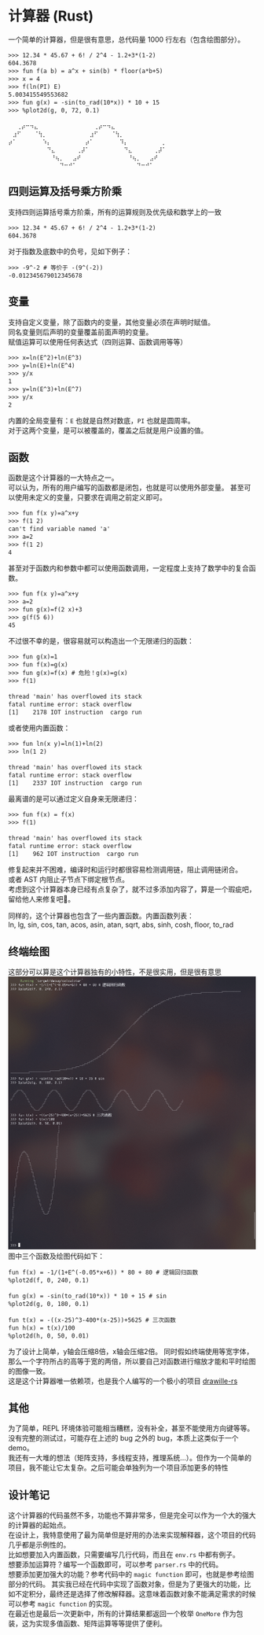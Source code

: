 # 计算器 (Rust)

一个简单的计算器，但是很有意思，总代码量 1000 行左右（包含绘图部分）。

```
>>> 12.34 * 45.67 + 6! / 2^4 - 1.2+3*(1-2)
604.3678
>>> fun f(a b) = a^x + sin(b) * floor(a*b+5)
>>> x = 4
>>> f(ln(PI) E)
5.003415549553682
>>> fun g(x) = -sin(to_rad(10*x)) * 10 + 15
>>> %plot2d(g, 0, 72, 0.1)
⠀⠀⠀⠀⠀⠀⠀⠀⠀⠀⠀⠀⠀⠀⠀⠀⠀⠀⠀⠀⠀⠀⠀⠀⠀⠀⠀⠀⠀⠀⠀⠀⠀⠀⠀⠀⠀
⠀⠀⢀⡴⠒⠲⣄⠀⠀⠀⠀⠀⠀⠀⠀⠀⠀⠀⠀⠀⢀⡴⠒⠲⣄⠀⠀⠀⠀⠀⠀⠀⠀⠀⠀⠀⠀
⠀⣰⠋⠀⠀⠀⠈⢳⡀⠀⠀⠀⠀⠀⠀⠀⠀⠀⠀⣰⠋⠀⠀⠀⠈⢳⡀⠀⠀⠀⠀⠀⠀⠀⠀⠀⠀
⡴⠁⠀⠀⠀⠀⠀⠀⠱⡄⠀⠀⠀⠀⠀⠀⠀⠀⡴⠁⠀⠀⠀⠀⠀⠀⠹⡄⠀⠀⠀⠀⠀⠀⠀⠀⡀
⠀⠀⠀⠀⠀⠀⠀⠀⠀⠙⣄⠀⠀⠀⠀⠀⢀⡼⠁⠀⠀⠀⠀⠀⠀⠀⠀⠙⣄⠀⠀⠀⠀⠀⢀⡼⠁
⠀⠀⠀⠀⠀⠀⠀⠀⠀⠀⠘⢦⡀⠀⠀⣠⠞⠀⠀⠀⠀⠀⠀⠀⠀⠀⠀⠀⠘⢦⡀⠀⠀⣠⠞⠀⠀
⠀⠀⠀⠀⠀⠀⠀⠀⠀⠀⠀⠀⠙⠒⠚⠁⠀⠀⠀⠀⠀⠀⠀⠀⠀⠀⠀⠀⠀⠀⠙⠒⠚⠁⠀
```
## 四则运算及括号乘方阶乘

支持四则运算括号乘方阶乘，所有的运算规则及优先级和数学上的一致
```
>>> 12.34 * 45.67 + 6! / 2^4 - 1.2+3*(1-2)
604.3678
```
对于指数及底数中的负号，见如下例子：
```
>>> -9^-2 # 等价于 -(9^(-2))
-0.012345679012345678
```

## 变量

支持自定义变量，除了函数内的变量，其他变量必须在声明时赋值。  
同名变量则后声明的变量覆盖前面声明的变量。  
赋值运算可以使用任何表达式（四则运算、函数调用等等）
```
>>> x=ln(E^2)+ln(E^3)
>>> y=ln(E)+ln(E^4)
>>> y/x
1
>>> y=ln(E^3)+ln(E^7)
>>> y/x
2
```
内置的全局变量有：`E` 也就是自然对数底，`PI` 也就是圆周率。  
对于这两个变量，是可以被覆盖的，覆盖之后就是用户设置的值。

## 函数

函数是这个计算器的一大特点之一。  
可以认为，所有的用户编写的函数都是闭包，也就是可以使用外部变量。
甚至可以使用未定义的变量，只要求在调用之前定义即可。
```
>>> fun f(x y)=a^x+y
>>> f(1 2)
can't find variable named 'a'
>>> a=2
>>> f(1 2)
4
```
甚至对于函数内和参数中都可以使用函数调用，一定程度上支持了数学中的复合函数。
```
>>> fun f(x y)=a^x+y
>>> a=2
>>> fun g(x)=f(2 x)+3
>>> g(f(5 6))
45
```
不过很不幸的是，很容易就可以构造出一个无限递归的函数：
```
>>> fun g(x)=1
>>> fun f(x)=g(x)
>>> fun g(x)=f(x) # 危险！g(x)=g(x)
>>> f(1)

thread 'main' has overflowed its stack
fatal runtime error: stack overflow
[1]    2178 IOT instruction  cargo run
```
或者使用内置函数：
```
>>> fun ln(x y)=ln(1)+ln(2)
>>> ln(1 2)

thread 'main' has overflowed its stack
fatal runtime error: stack overflow
[1]    2337 IOT instruction  cargo run
```
最离谱的是可以通过定义自身来无限递归：
```
>>> fun f(x) = f(x)
>>> f(1)

thread 'main' has overflowed its stack
fatal runtime error: stack overflow
[1]    962 IOT instruction  cargo run
```
修复起来并不困难，编译时和运行时都很容易检测调用链，阻止调用链闭合。  
或者 AST 内阻止子节点下绑定根节点。  
考虑到这个计算器本身已经有点复杂了，就不过多添加内容了，算是一个瑕疵吧，留给他人来修复吧🥱。

同样的，这个计算器也包含了一些内置函数。内置函数列表：  
ln, lg, sin, cos, tan, acos, asin, atan, sqrt, abs, sinh, cosh, floor, to_rad

## 终端绘图

这部分可以算是这个计算器独有的小特性，不是很实用，但是很有意思
![plot2d](./img/plot2d.png)
图中三个函数及绘图代码如下：
```
fun f(x) = -1/(1+E^(-0.05*x+6)) * 80 + 80 # 逻辑回归函数
%plot2d(f, 0, 240, 0.1)

fun g(x) = -sin(to_rad(10*x)) * 10 + 15 # sin
%plot2d(g, 0, 180, 0.1)

fun t(x) = -((x-25)^3-400*(x-25))+5625 # 三次函数
fun h(x) = t(x)/100
%plot2d(h, 0, 50, 0.01)
```
为了设计上简单，y轴会压缩8倍，x轴会压缩2倍。
同时假如终端使用等宽字体，那么一个字符所占的高等于宽的两倍，所以要自己对函数进行缩放才能和平时绘图的图像一致。  
这是这个计算器唯一依赖项，也是我个人编写的一个极小的项目 [drawille-rs](../drawille/README_cn.md)

## 其他

为了简单，REPL 环境体验可能相当糟糕，没有补全，甚至不能使用方向键等等。  
没有完整的测试过，可能存在上述的 bug 之外的 bug，本质上这类似于一个 demo。  
我还有一大堆的想法（矩阵支持，多线程支持，推理系统...）。但作为一个简单的项目，我不能让它太复杂。之后可能会单独列为一个项目添加更多的特性  

## 设计笔记

这个计算器的代码虽然不多，功能也不算非常多，但是完全可以作为一个大的强大的计算器的起始点。  
在设计上，我特意使用了最为简单但是好用的办法来实现解释器，这个项目的代码几乎都是示例性的。  
比如想要加入内置函数，只需要编写几行代码，而且在 `env.rs` 中都有例子。  
想要添加运算符？编写一个函数即可，可以参考 `parser.rs` 中的代码。  
想要添加更加强大的功能？参考代码中的 `magic function` 即可，也就是参考绘图部分的代码。
其实我已经在代码中实现了函数对象，但是为了更强大的功能，比如不定积分，最终还是选择了修改解释器。这意味着函数对象不能满足需求的时候可以参考 `magic function` 的实现。  
在最近也是最后一次更新中，所有的计算结果都返回一个枚举 `OneMore` 作为包装，这为实现多值函数、矩阵运算等等提供了便利。

